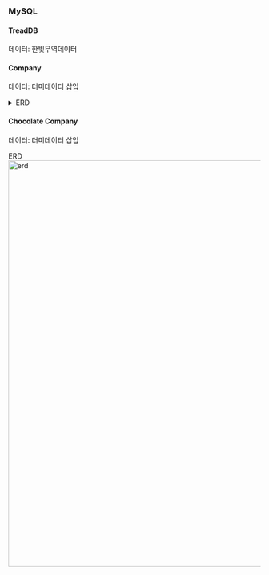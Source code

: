 ### MySQL
#### TreadDB
데이터: 한빛무역데이터

#### Company
데이터: 더미데이터 삽입
<details>
<summary>ERD</summary>
<div markdown="1">
<img width="812" alt="erd" src="https://github.com/chaeyeon-yang/MySQL_workspace/assets/69382168/809008de-b4d3-4cbc-b24a-93843628a1a4">
</div>
</details>

#### Chocolate Company
데이터: 더미데이터 삽입
<summary>ERD</summary>
<div markdown="1">
  <img width="812" alt="erd" src="https://github.com/chaeyeon-yang/MySQL_workspace/assets/69382168/0f2f30d1-a9e2-41bc-a5fe-a4b4b94d6785">
</div>
</details>
